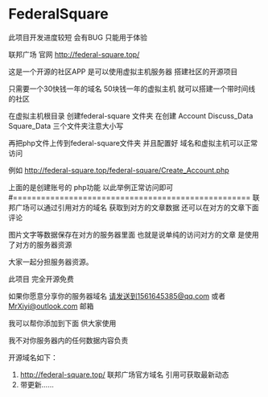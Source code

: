 # FederalSquare
此项目开发进度较短 会有BUG  只能用于体验





联邦广场 官网 http://federal-square.top/

这是一个开源的社区APP 是可以使用虚拟主机服务器 搭建社区的开源项目

只需要一个30快钱一年的域名 50块钱一年的虚拟主机 就可以搭建一个带时间线的社区

在虚拟主机根目录 创建federal-square 文件夹
在创建 Account Discuss_Data Square_Data 三个文件夹注意大小写

再把php文件上传到federal-square文件夹 并且配置好 域名和虚拟主机可以正常访问 

例如 http://federal-square.top/federal-square/Create_Account.php

上面的是创建账号的 php功能 以此举例正常访问即可
#===================================================
联邦广场可以通过引用对方的域名 获取到对方的文章数据 还可以在对方的文章下面评论 

图片文字等数据保存在对方的服务器里面
也就是说单纯的访问对方的文章 是使用了对方的服务器资源

大家一起分担服务器资源。

此项目 完全开源免费 

如果你愿意分享你的服务器域名 请发送到1561645385@qq.com 或者 MrXiyi@outlook.com 邮箱

我可以帮你添加到下面 供大家使用

我不对你服务器内的任何数据内容负责

开源域名如下：
1. http://federal-square.top/ 联邦广场官方域名 引用可获取最新动态
2. 带更新......


